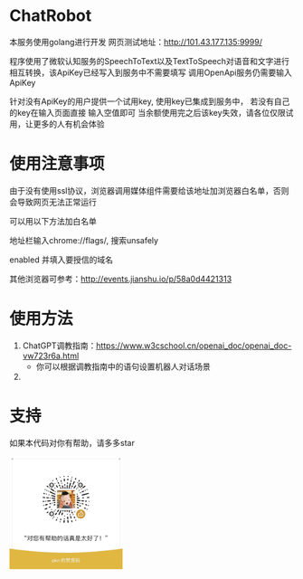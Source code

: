 # ChatRobot

本服务使用golang进行开发
网页测试地址：http://101.43.177.135:9999/

程序使用了微软认知服务的SpeechToText以及TextToSpeech对语音和文字进行相互转换，该ApiKey已经写入到服务中不需要填写
调用OpenApi服务仍需要输入ApiKey

针对没有ApiKey的用户提供一个试用key, 使用key已集成到服务中，
若没有自己的key在输入页面直接 输入空值即可
当余额使用完之后该key失效，请各位仅限试用，让更多的人有机会体验


# 使用注意事项

由于没有使用ssl协议，浏览器调用媒体组件需要给该地址加浏览器白名单，否则会导致网页无法正常运行

可以用以下方法加白名单

地址栏输入chrome://flags/, 搜索unsafely

enabled 并填入要授信的域名

其他浏览器可参考：http://events.jianshu.io/p/58a0d4421313

# 使用方法

1. ChatGPT调教指南：https://www.w3cschool.cn/openai_doc/openai_doc-vw723r6a.html
    - 你可以根据调教指南中的语句设置机器人对话场景
2. 


# 支持

如果本代码对你有帮助，请多多star

<img src="docs/pic/goodjob.jpg" alt="goodjob" width="200" height="200" align="bottom" />

